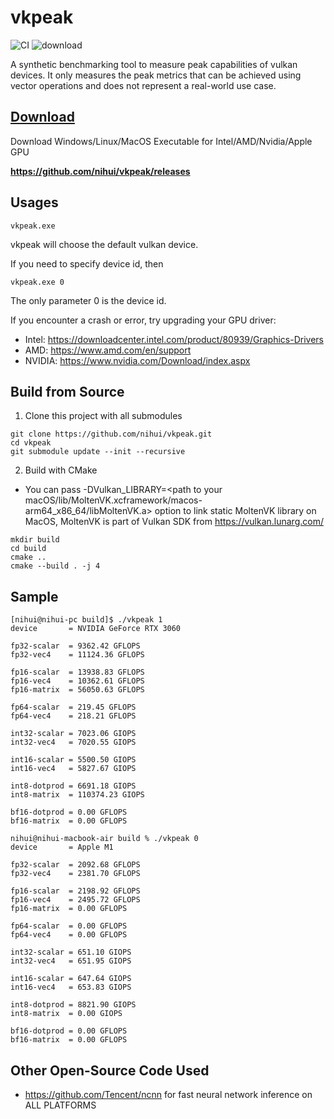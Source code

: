 # vkpeak

![CI](https://github.com/nihui/vkpeak/workflows/CI/badge.svg)
![download](https://img.shields.io/github/downloads/nihui/vkpeak/total.svg)

A synthetic benchmarking tool to measure peak capabilities of vulkan devices. It only measures the peak metrics that can be achieved using vector operations and does not represent a real-world use case.

## [Download](https://github.com/nihui/vkpeak/releases)

Download Windows/Linux/MacOS Executable for Intel/AMD/Nvidia/Apple GPU

**https://github.com/nihui/vkpeak/releases**

## Usages

```shell
vkpeak.exe
```

vkpeak will choose the default vulkan device.

If you need to specify device id, then

```shell
vkpeak.exe 0
```

The only parameter 0 is the device id.

If you encounter a crash or error, try upgrading your GPU driver:

- Intel: https://downloadcenter.intel.com/product/80939/Graphics-Drivers
- AMD: https://www.amd.com/en/support
- NVIDIA: https://www.nvidia.com/Download/index.aspx

## Build from Source

1. Clone this project with all submodules

```shell
git clone https://github.com/nihui/vkpeak.git
cd vkpeak
git submodule update --init --recursive
```

2. Build with CMake
  - You can pass -DVulkan_LIBRARY=<path to your macOS/lib/MoltenVK.xcframework/macos-arm64_x86_64/libMoltenVK.a> option to link static MoltenVK library on MacOS, MoltenVK is part of Vulkan SDK from https://vulkan.lunarg.com/

```shell
mkdir build
cd build
cmake ..
cmake --build . -j 4
```

## Sample

```
[nihui@nihui-pc build]$ ./vkpeak 1
device       = NVIDIA GeForce RTX 3060

fp32-scalar  = 9362.42 GFLOPS
fp32-vec4    = 11124.36 GFLOPS

fp16-scalar  = 13938.83 GFLOPS
fp16-vec4    = 10362.61 GFLOPS
fp16-matrix  = 56050.63 GFLOPS

fp64-scalar  = 219.45 GFLOPS
fp64-vec4    = 218.21 GFLOPS

int32-scalar = 7023.06 GIOPS
int32-vec4   = 7020.55 GIOPS

int16-scalar = 5500.50 GIOPS
int16-vec4   = 5827.67 GIOPS

int8-dotprod = 6691.18 GIOPS
int8-matrix  = 110374.23 GIOPS

bf16-dotprod = 0.00 GFLOPS
bf16-matrix  = 0.00 GFLOPS
```

```
nihui@nihui-macbook-air build % ./vkpeak 0 
device       = Apple M1

fp32-scalar  = 2092.68 GFLOPS
fp32-vec4    = 2381.70 GFLOPS

fp16-scalar  = 2198.92 GFLOPS
fp16-vec4    = 2495.72 GFLOPS
fp16-matrix  = 0.00 GFLOPS

fp64-scalar  = 0.00 GFLOPS
fp64-vec4    = 0.00 GFLOPS

int32-scalar = 651.10 GIOPS
int32-vec4   = 651.95 GIOPS

int16-scalar = 647.64 GIOPS
int16-vec4   = 653.83 GIOPS

int8-dotprod = 8821.90 GIOPS
int8-matrix  = 0.00 GIOPS

bf16-dotprod = 0.00 GFLOPS
bf16-matrix  = 0.00 GFLOPS
```

## Other Open-Source Code Used

- https://github.com/Tencent/ncnn for fast neural network inference on ALL PLATFORMS
